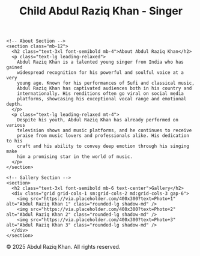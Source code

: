 <!DOCTYPE html>
<html lang="en">
<head>
  <meta charset="UTF-8" />
  <meta name="viewport" content="width=device-width, initial-scale=1" />
  <meta name="description" content="Official website of child singer Abdul Raziq Khan" />
  <title>Child Abdul Raziq Khan - Singer</title>
  <link href="https://cdn.jsdelivr.net/npm/tailwindcss@2.2.19/dist/tailwind.min.css" rel="stylesheet" />
</head>
<body class="bg-white text-gray-800 min-h-screen flex flex-col">

  <!-- Header -->
  <header class="bg-blue-600 text-white p-6 text-center">
    <h1 class="text-4xl font-bold">Child Abdul Raziq Khan - Singer</h1>
  </header>

  <!-- Main content -->
  <main class="flex-grow max-w-5xl mx-auto px-4 py-8">

    <!-- About Section -->
    <section class="mb-12">
      <h2 class="text-3xl font-semibold mb-4">About Abdul Raziq Khan</h2>
      <p class="text-lg leading-relaxed">
        Abdul Raziq Khan is a talented young singer from India who has gained
        widespread recognition for his powerful and soulful voice at a very
        young age. Known for his performances of Sufi and classical music,
        Abdul Raziq Khan has captivated audiences both in his country and
        internationally. His renditions often go viral on social media
        platforms, showcasing his exceptional vocal range and emotional depth.
      </p>
      <p class="text-lg leading-relaxed mt-4">
        Despite his youth, Abdul Raziq Khan has already performed on various
        television shows and music platforms, and he continues to receive
        praise from music lovers and professionals alike. His dedication to his
        craft and his ability to convey deep emotion through his singing make
        him a promising star in the world of music.
      </p>
    </section>

    <!-- Gallery Section -->
    <section>
      <h2 class="text-3xl font-semibold mb-6 text-center">Gallery</h2>
      <div class="grid grid-cols-1 sm:grid-cols-2 md:grid-cols-3 gap-6">
        <img src="https://via.placeholder.com/400x300?text=Photo+1" alt="Abdul Raziq Khan 1" class="rounded-lg shadow-md" />
        <img src="https://via.placeholder.com/400x300?text=Photo+2" alt="Abdul Raziq Khan 2" class="rounded-lg shadow-md" />
        <img src="https://via.placeholder.com/400x300?text=Photo+3" alt="Abdul Raziq Khan 3" class="rounded-lg shadow-md" />
      </div>
    </section>

  </main>

  <!-- Footer -->
  <footer class="bg-blue-600 text-white text-center p-4">
    <p>&copy; 2025 Abdul Raziq Khan. All rights reserved.</p>
  </footer>

</body>
</html>
